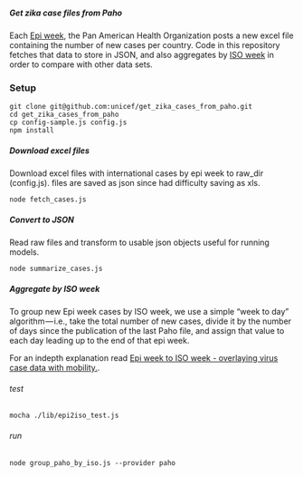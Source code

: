 ##### Get zika case files from Paho
Each [Epi week](http://www.cmmcp.org/epiweek.htm), the Pan American Health Organization posts a new excel file containing the number of new cases per country. Code in this repository fetches that data to store in JSON, and also aggregates by [ISO week](https://en.wikipedia.org/wiki/ISO_week_date) in order to compare with other data sets.

### Setup
```
git clone git@github.com:unicef/get_zika_cases_from_paho.git
cd get_zika_cases_from_paho
cp config-sample.js config.js
npm install
```
##### Download excel files
Download excel files with international cases by epi week to raw_dir (config.js). files are saved as json since had difficulty saving as xls.

    node fetch_cases.js

##### Convert to JSON

Read raw files and transform to usable json objects useful for running models.

    node summarize_cases.js

##### Aggregate by ISO week
To group new Epi week cases by ISO week, we use a simple “week to day” algorithm — i.e., take the total number of new cases, divide it by the number of days since the publication of the last Paho file, and assign that value to each day leading up to the end of that epi week.

For an indepth explanation read [Epi week to ISO week - overlaying virus case data with mobility.](https://medium.com/@mikefabrikant/epi-week-to-iso-week-overlaying-virus-case-data-with-mobility-b071fe431811).

###### test
    mocha ./lib/epi2iso_test.js
###### run    
    node group_paho_by_iso.js --provider paho
